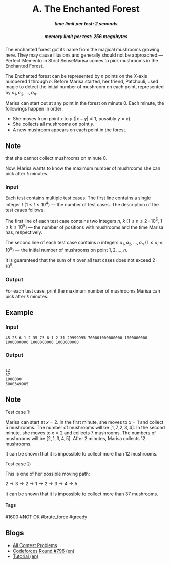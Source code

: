 <h1 style='text-align: center;'> A. The Enchanted Forest</h1>

<h5 style='text-align: center;'>time limit per test: 2 seconds</h5>
<h5 style='text-align: center;'>memory limit per test: 256 megabytes</h5>

The enchanted forest got its name from the magical mushrooms growing here. They may cause illusions and generally should not be approached.—Perfect Memento in Strict SenseMarisa comes to pick mushrooms in the Enchanted Forest. 

The Enchanted forest can be represented by $n$ points on the $X$-axis numbered $1$ through $n$. Before Marisa started, her friend, Patchouli, used magic to detect the initial number of mushroom on each point, represented by $a_1,a_2,\ldots,a_n$.

Marisa can start out at any point in the forest on minute $0$. Each minute, the followings happen in order:

* She moves from point $x$ to $y$ ($|x-y|\le 1$, possibly $y=x$).
* She collects all mushrooms on point $y$.
* A new mushroom appears on each point in the forest.

## Note

 that she cannot collect mushrooms on minute $0$.

Now, Marisa wants to know the maximum number of mushrooms she can pick after $k$ minutes.

### Input

Each test contains multiple test cases. The first line contains a single integer $t$ ($1 \leq t \leq 10^4$) — the number of test cases. The description of the test cases follows.

The first line of each test case contains two integers $n$, $k$ ($1 \le n \le 2 \cdot 10 ^ 5$, $1\le k \le 10^9$) — the number of positions with mushrooms and the time Marisa has, respectively.

The second line of each test case contains $n$ integers $a_1,a_2,\ldots,a_n$ ($1 \le a_i \le 10^9$) — the initial number of mushrooms on point $1,2,\ldots,n$.

It is guaranteed that the sum of $n$ over all test cases does not exceed $2 \cdot 10 ^ 5$.

### Output

For each test case, print the maximum number of mushrooms Marisa can pick after $k$ minutes.

## Example

### Input


```text
45 25 6 1 2 35 75 6 1 2 31 29999995 700001000000000 1000000000 1000000000 1000000000 1000000000
```
### Output

```text

12
37
1000000
5000349985

```
## Note

Test case 1:

Marisa can start at $x=2$. In the first minute, she moves to $x=1$ and collect $5$ mushrooms. The number of mushrooms will be $[1,7,2,3,4]$. In the second minute, she moves to $x=2$ and collects $7$ mushrooms. The numbers of mushrooms will be $[2,1,3,4,5]$. After $2$ minutes, Marisa collects $12$ mushrooms.

It can be shown that it is impossible to collect more than $12$ mushrooms.

Test case 2:

This is one of her possible moving path:

$2 \rightarrow 3 \rightarrow 2 \rightarrow 1 \rightarrow 2 \rightarrow 3 \rightarrow 4 \rightarrow 5$

It can be shown that it is impossible to collect more than $37$ mushrooms.



#### Tags 

#1600 #NOT OK #brute_force #greedy 

## Blogs
- [All Contest Problems](../Codeforces_Round_796_(Div._1).md)
- [Codeforces Round #796 (en)](../blogs/Codeforces_Round_796_(en).md)
- [Tutorial (en)](../blogs/Tutorial_(en).md)
